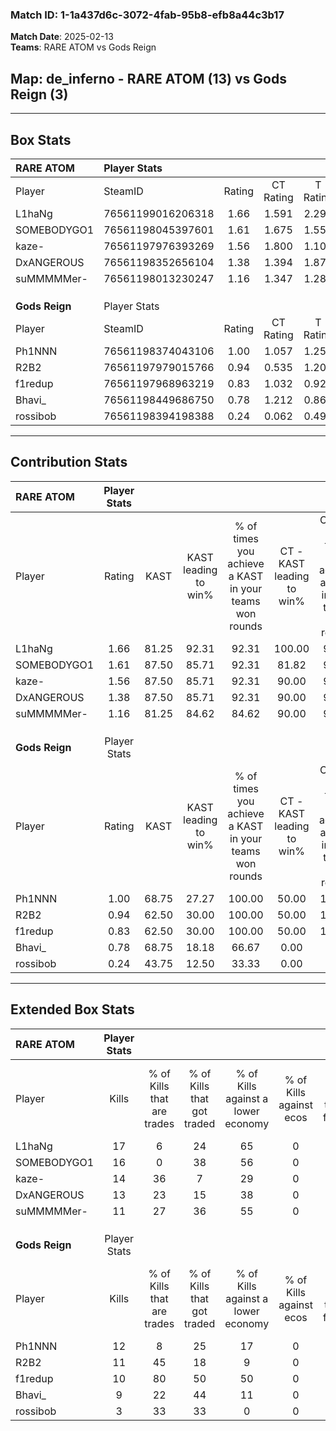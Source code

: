 ### Match ID: 1-1a437d6c-3072-4fab-95b8-efb8a44c3b17  
**Match Date**: 2025-02-13  
**Teams**: RARE ATOM vs Gods Reign  

## **Map**: de_inferno - RARE ATOM (13) vs Gods Reign (3)  
---  

## Box Stats  

| **RARE ATOM**  | Player Stats      |        |           |          |       |       |       |         |        |      |     |
| :- | :- | :-: | :-: | :-: | :-: | :-: | :-: | :-: | :-: | :-: | :-: |
| Player         | SteamID           | Rating | CT Rating | T Rating | KAST  |  ADR  | Kills | Assists | Deaths | K/D  | HS% |
| L1haNg         | 76561199016206318 |  1.66  |   1.591   |  2.299   | 81.25 | 116.3 |  17   |    7    |   10   | 1.70 | 82  |
| SOMEBODYGO1    | 76561198045397601 |  1.61  |   1.675   |  1.552   | 87.50 | 109.0 |  16   |    5    |   10   | 1.60 | 62  |
| kaze-          | 76561197976393269 |  1.56  |   1.800   |  1.109   | 87.50 | 80.2  |  14   |    2    |   5    | 2.80 | 64  |
| DxANGEROUS     | 76561198352656104 |  1.38  |   1.394   |  1.874   | 87.50 | 72.8  |  13   |    7    |   9    | 1.44 | 61  |
| suMMMMMer-     | 76561198013230247 |  1.16  |   1.347   |  1.280   | 81.25 | 86.7  |  11   |    5    |   12   | 0.92 | 63  |
|                |                   |        |           |          |       |       |       |         |        |      |     |
|                |                   |        |           |          |       |       |       |         |        |      |     |
|                |                   |        |           |          |       |       |       |         |        |      |     |
| **Gods Reign** | Player Stats      |        |           |          |       |       |       |         |        |      |     |
| Player         | SteamID           | Rating | CT Rating | T Rating | KAST  |  ADR  | Kills | Assists | Deaths | K/D  | HS% |
| Ph1NNN         | 76561198374043106 |  1.00  |   1.057   |  1.254   | 68.75 | 77.1  |  12   |    2    |   14   | 0.86 | 91  |
| R2B2           | 76561197979015766 |  0.94  |   0.535   |  1.203   | 62.50 | 84.8  |  11   |    3    |   14   | 0.79 | 63  |
| f1redup        | 76561197968963219 |  0.83  |   1.032   |  0.921   | 62.50 | 63.4  |  10   |    1    |   13   | 0.77 | 90  |
| Bhavi_         | 76561198449686750 |  0.78  |   1.212   |  0.862   | 68.75 | 77.1  |   9   |    2    |   16   | 0.56 | 77  |
| rossibob       | 76561198394198388 |  0.24  |   0.062   |  0.490   | 43.75 | 52.4  |   3   |    4    |   15   | 0.20 | 100 |
---  

## Contribution Stats  

| **RARE ATOM**  | Player Stats |       |                      |                                                        |                           |                                                             |                          |                                                            |
| :- | :-: | :-: | :-: | :-: | :-: | :-: | :-: | :-: |
| Player         |    Rating    | KAST  | KAST leading to win% | % of times you achieve a KAST in your teams won rounds | CT - KAST leading to win% | CT - % of times you achieve a KAST in your teams won rounds | T - KAST leading to win% | T - % of times you achieve a KAST in your teams won rounds |
| L1haNg         |     1.66     | 81.25 |        92.31         |                         92.31                          |          100.00           |                            90.00                            |          75.00           |                           100.00                           |
| SOMEBODYGO1    |     1.61     | 87.50 |        85.71         |                         92.31                          |           81.82           |                            90.00                            |          100.00          |                           100.00                           |
| kaze-          |     1.56     | 87.50 |        85.71         |                         92.31                          |           90.00           |                            90.00                            |          75.00           |                           100.00                           |
| DxANGEROUS     |     1.38     | 87.50 |        85.71         |                         92.31                          |           90.00           |                            90.00                            |          75.00           |                           100.00                           |
| suMMMMMer-     |     1.16     | 81.25 |        84.62         |                         84.62                          |           90.00           |                            90.00                            |          66.67           |                           66.67                            |
|                |              |       |                      |                                                        |                           |                                                             |                          |                                                            |
|                |              |       |                      |                                                        |                           |                                                             |                          |                                                            |
|                |              |       |                      |                                                        |                           |                                                             |                          |                                                            |
| **Gods Reign** | Player Stats |       |                      |                                                        |                           |                                                             |                          |                                                            |
| Player         |    Rating    | KAST  | KAST leading to win% | % of times you achieve a KAST in your teams won rounds | CT - KAST leading to win% | CT - % of times you achieve a KAST in your teams won rounds | T - KAST leading to win% | T - % of times you achieve a KAST in your teams won rounds |
| Ph1NNN         |     1.00     | 68.75 |        27.27         |                         100.00                         |           50.00           |                           100.00                            |          22.22           |                           100.00                           |
| R2B2           |     0.94     | 62.50 |        30.00         |                         100.00                         |           50.00           |                           100.00                            |          25.00           |                           100.00                           |
| f1redup        |     0.83     | 62.50 |        30.00         |                         100.00                         |           50.00           |                           100.00                            |          25.00           |                           100.00                           |
| Bhavi_         |     0.78     | 68.75 |        18.18         |                         66.67                          |           0.00            |                            0.00                             |          25.00           |                           100.00                           |
| rossibob       |     0.24     | 43.75 |        12.50         |                         33.33                          |           0.00            |                            0.00                             |          16.67           |                           50.00                            |
---  

## Extended Box Stats  

| **RARE ATOM**  | Player Stats |                            |                            |                                    |                         |                              |                                 |        |                             |                                     |                          |                               |                            |
| :- | :-: | :-: | :-: | :-: | :-: | :-: | :-: | :-: | :-: | :-: | :-: | :-: | :-: |
| Player         |    Kills     | % of Kills that are trades | % of Kills that got traded | % of Kills against a lower economy | % of Kills against ecos | % of Kills that are flawless | % of Kills that are close duels | Deaths | % of Deaths that get traded | % of Deaths against a lower economy | % of Deaths against ecos | % of Deaths that are flawless | % of Deaths that are close |
| L1haNg         |      17      |             6              |             24             |                 65                 |            0            |              59              |               12                |   10   |             30              |                 40                  |            0             |              50               |             0              |
| SOMEBODYGO1    |      16      |             0              |             38             |                 56                 |            0            |              50              |                0                |   10   |             10              |                 50                  |            0             |              30               |             10             |
| kaze-          |      14      |             36             |             7              |                 29                 |            0            |              64              |               14                |   5    |             40              |                 40                  |            0             |              40               |             0              |
| DxANGEROUS     |      13      |             23             |             15             |                 38                 |            0            |              62              |                8                |   9    |             44              |                 56                  |            0             |              44               |             0              |
| suMMMMMer-     |      11      |             27             |             36             |                 55                 |            0            |              73              |                9                |   12   |             42              |                 50                  |            0             |              25               |             8              |
|                |              |                            |                            |                                    |                         |                              |                                 |        |                             |                                     |                          |                               |                            |
|                |              |                            |                            |                                    |                         |                              |                                 |        |                             |                                     |                          |                               |                            |
|                |              |                            |                            |                                    |                         |                              |                                 |        |                             |                                     |                          |                               |                            |
| **Gods Reign** | Player Stats |                            |                            |                                    |                         |                              |                                 |        |                             |                                     |                          |                               |                            |
| Player         |    Kills     | % of Kills that are trades | % of Kills that got traded | % of Kills against a lower economy | % of Kills against ecos | % of Kills that are flawless | % of Kills that are close duels | Deaths | % of Deaths that get traded | % of Deaths against a lower economy | % of Deaths against ecos | % of Deaths that are flawless | % of Deaths that are close |
| Ph1NNN         |      12      |             8              |             25             |                 17                 |            0            |              42              |                0                |   14   |             43              |                 21                  |            0             |              64               |             7              |
| R2B2           |      11      |             45             |             18             |                 9                  |            0            |              55              |                9                |   14   |             21              |                 21                  |            0             |              64               |             14             |
| f1redup        |      10      |             80             |             50             |                 50                 |            0            |              50              |                0                |   13   |              0              |                 15                  |            0             |              77               |             8              |
| Bhavi_         |      9       |             22             |             44             |                 11                 |            0            |              22              |                0                |   16   |             31              |                 19                  |            0             |              56               |             6              |
| rossibob       |      3       |             33             |             33             |                 0                  |            0            |              0               |               33                |   15   |             20              |                 20                  |            0             |              47               |             7              |
